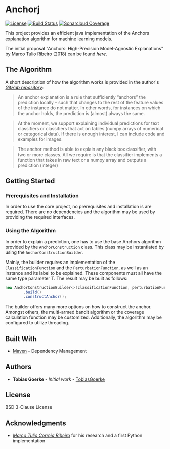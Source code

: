 # Anchorj

[![License](https://img.shields.io/badge/License-BSD%203--Clause-blue.svg)](https://opensource.org/licenses/BSD-3-Clause)
[![Build Status](https://travis-ci.org/viadee/javaAnchorExplainer.svg?branch=master)](https://travis-ci.org/viadee/javaAnchorExplainer)
[![Sonarcloud Coverage](https://sonarcloud.io/api/project_badges/measure?project=de.viadee:anchorj&metric=coverage)](https://de.viadee:anchorj&metric=coverage) 

This project provides an efficient java implementation of the Anchors explanation algorithm for machine learning models.

The initial proposal "Anchors: High-Precision Model-Agnostic Explanations" by Marco Tulio Ribeiro (2018) can be found
[*here*](https://homes.cs.washington.edu/~marcotcr/aaai18.pdf).


## The Algorithm

A short description of how the algorithm works is provided in the author's [*GitHub repository*](https://github.com/marcotcr/anchor/):

> An anchor explanation is a rule that sufficiently “anchors” the
prediction locally – such that changes to the rest of the feature
values of the instance do not matter. In other words, for instances on which the anchor holds, the prediction is (almost)
always the same.

> At the moment, we support explaining individual predictions for text classifiers or classifiers that act on tables (numpy arrays of numerical or categorical data). If there is enough interest, I can include code and examples for images.

> The anchor method is able to explain any black box classifier, with two or more classes. All we require is that the classifier implements a function that takes in raw text or a numpy array and outputs a prediction (integer)


## Getting Started


### Prerequisites and Installation

In order to use the core project, no prerequisites and installation is are required. 
There are no dependencies and the algorithm may be used by providing the required interfaces.


### Using the Algorithm

In order to explain a prediction, one has to use the base Anchors algorithm provided by the ``AnchorConstruction`` 
class. This class may be instantiated by using the ``AnchorConstructionBuilder``. 

Mainly, the builder requires an implementation of the ``ClassificationFunction`` and the ``PerturbationFunction``, as 
well as an instance and its label to be explained. These components must all have the same type parameter T.
The result may be built as follows:

```Java
new AnchorConstructionBuilder<>(classificationFunction, perturbationFunction, labeledInstance, instanceLabel)
        .build()
        .constructAnchor();
```

The builder offers many more options on how to construct the anchor. Amongst others, the multi-armed bandit algorithm or
the coverage calculation function may be customized. Additionally, the algorithm may be configured to utilize threading.

## Built With

* [Maven](https://maven.apache.org/) - Dependency Management

## Authors

* **Tobias Goerke** - *Initial work* - [TobiasGoerke](https://github.com/TobiasGoerke)

## License

BSD 3-Clause License

## Acknowledgments

* [*Marco Tulio Correia Ribeiro*](https://github.com/marcotcr/anchor/) for his research and a first Python implementation
